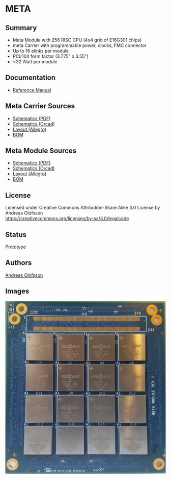 META
=================================

## Summary
* Meta Module with 256 RISC CPU (4x4 grid of E16G301 chips)
* meta Carrier with programmable power, clocks, FMC connector
* Up to 16 elinks per module
* PCI/104 form factor (3.775" x 3.55")
* <32 Watt per module

## Documentation
* [Reference Manual](docs/meta_reference.pdf)

## Meta Carrier Sources
* [Schematics (PDF)](src/meta_carrier_sch_rev1.dsn)
* [Schematics (Orcad)](src/meta_carrier_sch_rev1.dsn)
* [Layout (Allegro)](src/meta_carrier_lay_rev1.dsn)
* [BOM](src/meta_carrier_bom_rev1.xls)

## Meta Module Sources
* [Schematics (PDF)](src/meta_module_sch_rev1.dsn)
* [Schematics (Orcad)](src/meta_module_sch_rev1.dsn)
* [Layout (Allegro)](src/meta_module_lay_rev1.dsn)
* [BOM](src/meta_module_bom_rev1.xls)

## License

Licensed under Creative Commons Attribution-Share Alike 3.0 License by Andreas Olofsson  
https://creativecommons.org/licenses/by-sa/3.0/legalcode

## Status

Prototype

## Authors

[Andreas Olofsson](https://github.com/aolofsson)

## Images

![front](docs/meta_front.jpg)

